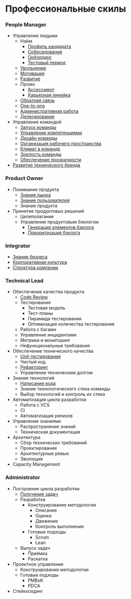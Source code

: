 # Профессиональные скилы

### People Manager

- Управление людьми
    - Найм
        - [Профиль кандидата](/skills/resource-manager/profile.md)
        - [Собеседования](/skills/resource-manager/interview.md)
        - [Онбординг](/skills/resource-manager/onboarding.md)
        - [Тестовый период](/skills/resource-manager/test-period.md)
    - [Увольнение](/skills/resource-manager/firing.md)
    - [Мотивация](/skills/resource-manager/motivation.md)
    - [Развитие](/skills/resource-manager/development.md)
    - Промо
        - [Ассессмент](/skills/resource-manager/assessment.md)
        - [Карьерная линейка](/skills/resource-manager/career.md)
    - [Обратная связь](/skills/resource-manager/feedback.md)
    - [One-to-one](/skills/resource-manager/one-to-one.md)
    - [Административная работа](/skills/resource-manager/admin.md)
    - [Делегирование](/skills/resource-manager/delegation.md)
- Управление командой
    - [Запуск команды](/skills/resource-manager/team-launch.md)
    - [Управление компетенциями](/skills/resource-manager/competency-management.md)
    - [Дизайн команды](/skills/resource-manager/team-design.md)
    - [Организация рабочего пространства](/skills/resource-manager/workspace.md)
    - [Климат в команде](/skills/resource-manager/team-climate.md)
    - [Зрелость команды](/skills/resource-manager/team-maturity.md)
    - [Обеспечение прозрачности](/skills/resource-manager/transparency.md)
- [Развитие технического бренда](/skills/resource-manager/techpr.md)

### Product Owner

- Понимание продукта
    - [Знание рынка](/skills/product-owner/market-knowledge.md)
    - [Знание пользователей](/skills/product-owner/user-knowledge.md)
    - Знание продукта
- Принятие продуктовых решений
    - Целеполагание
    - Управление продуктовым бэклогом
        - [Генерация элементов бэклога](/skills/product-owner/backlog-generation.md)
        - [Приоритизация бэклога](/skills/product-owner/backlog-prioritization.md)
        
### Integrator

- [Знание бизнеса](/skills/integrator/business-knowledge.md)
- [Корпоративная культура](/skills/integrator/corporate-culture.md)
- [Структура компании](/skills/integrator/company-structure.md)

### Technical Lead

- Обеспечение качества продукта
    - [Code Review](/skills/technical-lead/code-review.md)
    - Тестирование
        - Тестовая модель
        - Тест-планы
        - Пирамида тестирования
        - Оптимизация количества тестирования
    - Работа с багами
    - Управление инцидентами
    - Метрики и мониторинг
    - Нефункциональные требования
- Обеспечение технического качества
    - [Unit-тестирование](/skills/technical-lead/unit-testing.md)
    - Чистый код
    - [Рефакторинг](/skills/technical-lead/refactoring.md)
    - Управление техническим долгом
- Знание технологий
    - [Написание кода](/skills/technical-lead/code.md)
    - Знание технологического стека команды
    - Выбор технологий и контроль их стека
- Автоматизация цикла разработки
    - Работа с VCS
    - CI
    - Автоматизация релизов
- Управление знаниями
    - Распространение знаний
    - Техническая документация
- Архитектура
    - Сбор технических требований
    - Проектирование
    - Архитектурные ревью
    - Эволюция
- Capacity Management

### Administrator

- Построение цикла разработки
    - [Получение задач](/skills/administrator/task-inbox.md)
    - Разработка
        - Конструирование методологии
            - Описание
            - Оценка
            - Движение
            - Контроль выполнения
        - Готовые подходы
            - Scrum
            - Lean
    - Выпуск задач
        - Приёмка
        - Раскатка
- Проектное управление
    - Конструирование методологии
    - Готовые подходы
        - PMBoK
        - PDCA
- Стейкхолдинг

